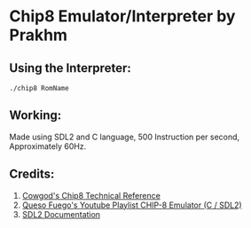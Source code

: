 Chip8 Emulator/Interpreter by Prakhm
====================================
Using the Interpreter:
--------
```console
./chip8 RomName
```
Working:
--------
Made using SDL2 and C language, 500 Instruction per second, Approximately 60Hz.

Credits:
--------
1. [Cowgod's Chip8 Technical Reference](http://devernay.free.fr/hacks/chip8/C8TECH10.HTM)
2. [Queso Fuego's Youtube Playlist CHIP-8 Emulator (C / SDL2)](https://www.youtube.com/playlist?list=PLT7NbkyNWaqbyBMzdySdqjnfUFxt8rnU_)
3. [SDL2 Documentation](https://wiki.libsdl.org/SDL2/Introduction)


